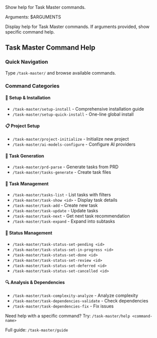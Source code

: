 Show help for Task Master commands.

Arguments: $ARGUMENTS

Display help for Task Master commands. If arguments provided, show specific command help.

## Task Master Command Help

### Quick Navigation

Type `/task-master/` and browse available commands.

### Command Categories

#### 🚀 Setup & Installation

- `/task-master/setup-install` - Comprehensive installation guide
- `/task-master/setup-quick-install` - One-line global install

#### 📋 Project Setup

- `/task-master/project-initialize` - Initialize new project
- `/task-master/ai-models-configure` - Configure AI providers

#### 🎯 Task Generation

- `/task-master/prd-parse` - Generate tasks from PRD
- `/task-master/tasks-generate` - Create task files

#### 📝 Task Management

- `/task-master/tasks-list` - List tasks with filters
- `/task-master/task-show <id>` - Display task details
- `/task-master/task-add` - Create new task
- `/task-master/task-update` - Update tasks
- `/task-master/task-next` - Get next task recommendation
- `/task-master/task-expand` - Expand into subtasks

#### 🔄 Status Management

- `/task-master/task-status-set-pending <id>`
- `/task-master/task-status-set-in-progress <id>`
- `/task-master/task-status-set-done <id>`
- `/task-master/task-status-set-review <id>`
- `/task-master/task-status-set-deferred <id>`
- `/task-master/task-status-set-cancelled <id>`

#### 🔍 Analysis & Dependencies

- `/task-master/task-complexity-analyze` - Analyze complexity
- `/task-master/task-dependencies-validate` - Check dependencies
- `/task-master/task-dependencies-fix` - Fix issues

Need help with a specific command? Try:
`/task-master/help <command-name>`

Full guide: `/task-master/guide`
